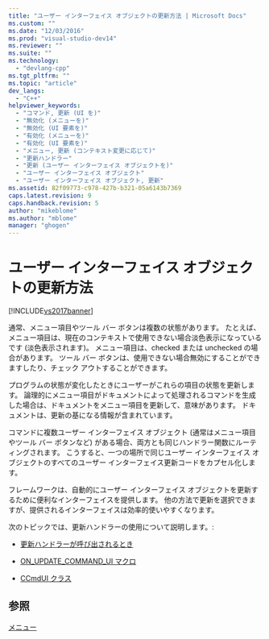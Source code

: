 ```yaml
---
title: "ユーザー インターフェイス オブジェクトの更新方法 | Microsoft Docs"
ms.custom: ""
ms.date: "12/03/2016"
ms.prod: "visual-studio-dev14"
ms.reviewer: ""
ms.suite: ""
ms.technology: 
  - "devlang-cpp"
ms.tgt_pltfrm: ""
ms.topic: "article"
dev_langs: 
  - "C++"
helpviewer_keywords: 
  - "コマンド, 更新 (UI を)"
  - "無効化 (メニューを)"
  - "無効化 (UI 要素を)"
  - "有効化 (メニューを)"
  - "有効化 (UI 要素を)"
  - "メニュー, 更新 (コンテキスト変更に応じて)"
  - "更新ハンドラー"
  - "更新 (ユーザー インターフェイス オブジェクトを)"
  - "ユーザー インターフェイス オブジェクト"
  - "ユーザー インターフェイス オブジェクト, 更新"
ms.assetid: 82f09773-c978-427b-b321-05a6143b7369
caps.latest.revision: 9
caps.handback.revision: 5
author: "mikeblome"
ms.author: "mblome"
manager: "ghogen"
---
```

# ユーザー インターフェイス オブジェクトの更新方法
[!INCLUDE[vs2017banner](../assembler/inline/includes/vs2017banner.md)]

通常、メニュー項目やツール バー ボタンは複数の状態があります。  たとえば、メニュー項目は、現在のコンテキストで使用できない場合淡色表示になっているです \(淡色表示されます\)。  メニュー項目は、checked または unchecked の場合があります。  ツール バー ボタンは、使用できない場合無効にすることができますしたり、チェック アウトすることができます。  
  
 プログラムの状態が変化したときにユーザーがこれらの項目の状態を更新します。  論理的にメニュー項目がドキュメントによって処理されるコマンドを生成した場合は、ドキュメントをメニュー項目を更新して、意味があります。  ドキュメントは、更新の基になる情報が含まれています。  
  
 コマンドに複数ユーザー インターフェイス オブジェクト \(通常はメニュー項目やツール バー ボタンなど\) がある場合、両方とも同じハンドラー関数にルーティングされます。  こうすると、一つの場所で同じユーザー インターフェイス オブジェクトのすべてのユーザー インターフェイス更新コードをカプセル化します。  
  
 フレームワークは、自動的にユーザー インターフェイス オブジェクトを更新するために便利なインターフェイスを提供します。  他の方法で更新を選択できますが、提供されるインターフェイスは効率的使いやすくなります。  
  
 次のトピックでは、更新ハンドラーの使用について説明します。:  
  
-   [更新ハンドラーが呼び出されるとき](../mfc/when-update-handlers-are-called.md)  
  
-   [ON\_UPDATE\_COMMAND\_UI マクロ](../mfc/on-update-command-ui-macro.md)  
  
-   [CCmdUI クラス](../mfc/the-ccmdui-class.md)  
  
## 参照  
 [メニュー](../mfc/menus-mfc.md)